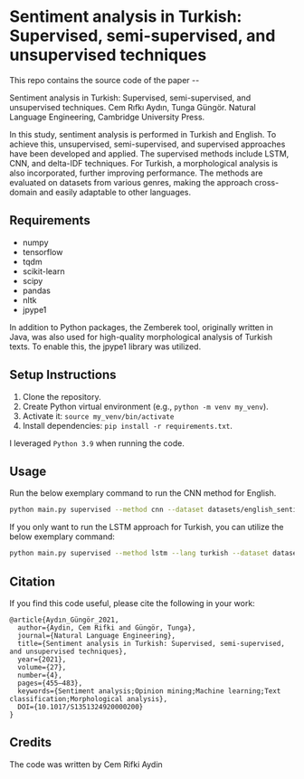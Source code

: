 # Sentiment analysis in Turkish: Supervised, semi-supervised, and unsupervised techniques

This repo contains the source code of the paper --

Sentiment analysis in Turkish: Supervised, semi-supervised, and unsupervised techniques. Cem Rıfkı Aydın, Tunga Güngör. Natural Language Engineering, Cambridge University Press.

In this study, sentiment analysis is performed in Turkish and English. To achieve this, unsupervised, semi-supervised, and supervised approaches have been developed and applied. The supervised methods include LSTM, CNN, and delta-IDF techniques. For Turkish, a morphological analysis is also incorporated, further improving performance. The methods are evaluated on datasets from various genres, making the approach cross-domain and easily adaptable to other languages.

## Requirements

- numpy
- tensorflow
- tqdm
- scikit-learn
- scipy
- pandas
- nltk
- jpype1

In addition to Python packages, the Zemberek tool, originally written in Java, was also used for high-quality morphological analysis of Turkish texts. To enable this, the jpype1 library was utilized.

## Setup Instructions
1. Clone the repository.
2. Create Python virtual environment (e.g., `python -m venv my_venv`).
3. Activate it: `source my_venv/bin/activate`
4. Install dependencies: `pip install -r requirements.txt`.

I leveraged `Python 3.9` when running the code.

## Usage

Run the below exemplary command to run the CNN method for English.

```bash
python main.py supervised --method cnn --dataset datasets/english_sentiment_data.csv 
```

If you only want to run the LSTM approach for Turkish, you can utilize the below exemplary command:

```bash
python main.py supervised --method lstm --lang turkish --dataset datasets/turkish_sentiment.csv --epochs 5 --batch_size 32

```
## Citation

If you find this code useful, please cite the following in your work:

```
@article{Aydın_Güngör_2021,
  author={Aydin, Cem Rifki and Güngör, Tunga},
  journal={Natural Language Engineering}, 
  title={Sentiment analysis in Turkish: Supervised, semi-supervised, and unsupervised techniques}, 
  year={2021},
  volume={27},
  number={4},
  pages={455–483},
  keywords={Sentiment analysis;Opinion mining;Machine learning;Text classification;Morphological analysis},
  DOI={10.1017/S1351324920000200}
}
```

## Credits
The code was written by Cem Rifki Aydin